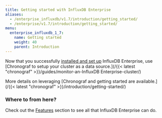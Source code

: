 ```yaml
---
title: Getting started with InfluxDB Enterprise
aliases:
  - /enterprise_influxdb/v1.7/introduction/getting_started/
  - /enterprise/v1.7/introduction/getting_started/
menu:
  enterprise_influxdb_1_7:
    name: Getting started
    weight: 40
    parent: Introduction
---
```


Now that you successfully [installed and set up](/enterprise_influxdb/v1.7/introduction/meta_node_installation/) InfluxDB Enterprise, use [Chronograf to setup your cluster as a data source.](/{{< latest "chronograf" >}}/guides/monitor-an-InfluxDB Enterprise-cluster/)

More details on leveraging [Chronograf and getting started are available.](/{{< latest "chronograf" >}}/introduction/getting-started/)


### Where to from here?

Check out the [Features](/enterprise_influxdb/v1.7/features/) section to see all that
InfluxDB Enterprise can do.
